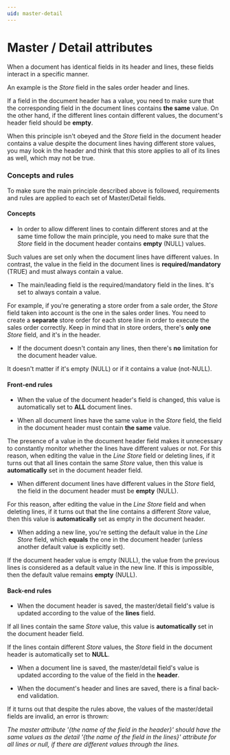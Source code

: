 ```yaml
---
uid: master-detail
---
```


# Master / Detail attributes

When a document has identical fields in its header and lines, these fields interact in a specific manner. 

An example is the *Store* field in the sales order header and lines.

If a field in the document header has a value, you need to make sure that the corresponding field in the document lines contains **the same** value. On the other hand, if the different lines contain different values, the document's header field should be **empty**.

When this principle isn't obeyed and the *Store* field in the document header contains a value despite the document lines having different store values, you may look in the header and think that this store applies to all of its lines as well, which may not be true.

### Concepts and rules

To make sure the main principle described above is followed, requirements and rules are applied to each set of Master/Detail fields. 
#### Concepts

- In order to allow different lines to contain different stores and at the same time follow the main principle, you need to make sure that the *Store* field in the document header contains **empty** (NULL) values. 

Such values are set only when the document lines have different values. In contrast, the value in the field in the document lines is **required/mandatory** (TRUE) and must always contain a value.

- The main/leading field is the required/mandatory field in the lines. It's set to always contain a value. 
 
For example, if you're generating a store order from a sale order, the _Store_ field taken into account is the one in the sales order lines. You need to create a **separate** store order for each store line in order to execute the sales order correctly. Keep in mind that in store orders, there's **only one** _Store_ field, and it's in the header.

- If the document doesn't contain any lines, then there's **no** limitation for the document header value. 
 
It doesn't matter if it's empty (NULL) or if it contains a value (not-NULL).
#### Front-end rules

- When the value of the document header's field is changed, this value is automatically set to **ALL** document lines.

- When all document lines have the same value in the *Store* field, the field in the document header must contain **the same** value. 
 
The presence of a value in the document header field makes it unnecessary to constantly monitor whether the lines have different values or not. For this reason, when editing the value in the _Line Store_ field or deleting lines, if it turns out that all lines contain the same _Store_ value, then this value is **automatically** set in the document header field.

- When different document lines have different values in the *Store* field, the field in the document header must be **empty** (NULL).

For this reason, after editing the value in the _Line Store_ field and when deleting lines, if it turns out that the line contains a different _Store_ value, then this value is **automatically** set as empty in the document header.

- When adding a new line, you're setting the default value in the _Line Store_ field, which **equals** the one in the document header (unless another default value is explicitly set).
 
If the document header value is empty (NULL), the value from the previous lines is considered as a default value in the new line. If this is impossible, then the default value remains **empty** (NULL).
#### Back-end rules

- When the document header is saved, the master/detail field's value is updated according to the value of the **lines** field. 

If all lines contain the same _Store_ value, this value is **automatically** set in the document header field.

If the lines contain different _Store_ values, the *Store* field in the document header is automatically set to **NULL**.

- When а document line is saved, the master/detail field's value is updated according to the value of the field in the **header**. 

- When the document's header and lines are saved, there is a final back-end validation. 
 
If it turns out that despite the rules above, the values of the master/detail fields are invalid, an error is thrown:

*The master attribute '{the name of the field in the header}' should have the same values as the detail '{the name of the field in the lines}' attribute for all lines or null, if there are different values through the lines.*
